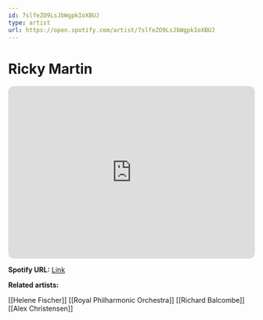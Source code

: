 ```yaml
---
id: 7slfeZO9LsJbWgpkIoXBUJ
type: artist
url: https://open.spotify.com/artist/7slfeZO9LsJbWgpkIoXBUJ
---
```

# Ricky Martin

<iframe style="border-radius:12px" src="https://open.spotify.com/embed/artist/7slfeZO9LsJbWgpkIoXBUJ" width="100%" height="352" frameBorder="0" allowfullscreen="" allow="autoplay; clipboard-write; encrypted-media; fullscreen; picture-in-picture" loading="lazy"></iframe>

**Spotify URL:** [Link](https://open.spotify.com/artist/7slfeZO9LsJbWgpkIoXBUJ)

**Related artists:**

[[Helene Fischer]]
[[Royal Philharmonic Orchestra]]
[[Richard Balcombe]]
[[Alex Christensen]]
